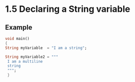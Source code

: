 # 1.5 Declaring a String variable
 
## Example

```dart
void main()
{
String myVariable  = "I am a string";

String myVariable2 = """ 
 I am a multiline
 string
 """;
 }

```

